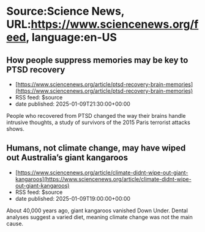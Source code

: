 # Source:Science News, URL:https://www.sciencenews.org/feed, language:en-US

## How people suppress memories may be key to PTSD recovery
 - [https://www.sciencenews.org/article/ptsd-recovery-brain-memories](https://www.sciencenews.org/article/ptsd-recovery-brain-memories)
 - RSS feed: $source
 - date published: 2025-01-09T21:30:00+00:00

People who recovered from PTSD changed the way their brains handle intrusive thoughts, a study of survivors of the 2015 Paris terrorist attacks shows.

## Humans, not climate change, may have wiped out Australia’s giant kangaroos
 - [https://www.sciencenews.org/article/climate-didnt-wipe-out-giant-kangaroos](https://www.sciencenews.org/article/climate-didnt-wipe-out-giant-kangaroos)
 - RSS feed: $source
 - date published: 2025-01-09T19:00:00+00:00

About 40,000 years ago, giant kangaroos vanished Down Under. Dental analyses suggest a varied diet, meaning climate change was not the main cause.

